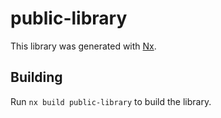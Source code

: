 # public-library

This library was generated with [Nx](https://nx.dev).

## Building

Run `nx build public-library` to build the library.
